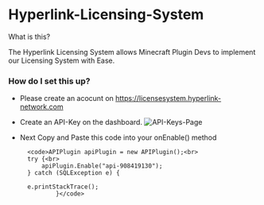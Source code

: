 # Hyperlink-Licensing-System

What is this?

The Hyperlink Licensing System allows Minecraft Plugin Devs to implement our Licensing System with Ease.


### How do I set this up?

- Please create an acocunt on https://licensesystem.hyperlink-network.com
- Create an API-Key on the dashboard. 
![API-Keys-Page](https://user-images.githubusercontent.com/71306750/138485996-469d5113-9ff5-42bb-a457-ae0f6022b177.png)
- Next Copy and Paste this code into your onEnable() method
       
        <code>APIPlugin apiPlugin = new APIPlugin();<br>
        try {<br>
            apiPlugin.Enable("api-908419130");
        } catch (SQLException e) {
       
        e.printStackTrace();
                }</code>
